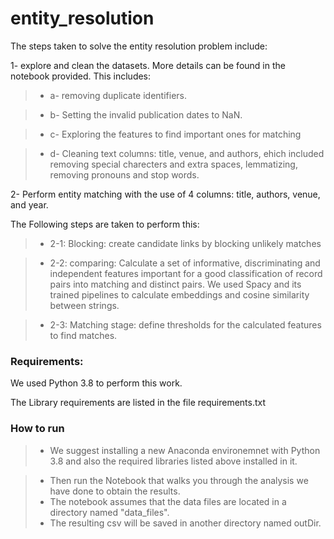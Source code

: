 # entity_resolution

The steps taken to solve the entity resolution problem include:

1- explore and clean the datasets. More details can be found in the notebook provided.
This includes:

>- a- removing duplicate identifiers. 

>- b- Setting the invalid publication dates to NaN.

>- c- Exploring the features to find important ones for matching

>- d- Cleaning text columns: title, venue, and authors, ehich included removing special charecters and extra spaces, lemmatizing, removing pronouns and stop words. 

2- Perform entity matching with the use of 4 columns: title, authors, venue, and year.

The Following steps are taken to perform this:

  >- 2-1: Blocking: create candidate links by blocking unlikely matches

  >- 2-2: comparing: Calculate a set of informative, discriminating and independent features important for a good classification of record pairs into matching and distinct pairs. We used Spacy and its trained pipelines to calculate embeddings and cosine similarity between strings. 
  
  >- 2-3: Matching stage: define thresholds for the calculated features to find matches.
  
  ### Requirements:
  
  We used Python 3.8 to perform this work.
  
  The Library requirements are listed in the file requirements.txt
  
  ### How to run
  
  >- We suggest installing a new Anaconda environemnet with Python 3.8 and also the required libraries listed above installed in it. 
  
  >- Then run the Notebook that walks you through the analysis we have done to obtain the results. 
  >- The notebook assumes that the data files are located in a directory named "data_files".
  >- The resulting csv will be saved in another directory named outDir. 
